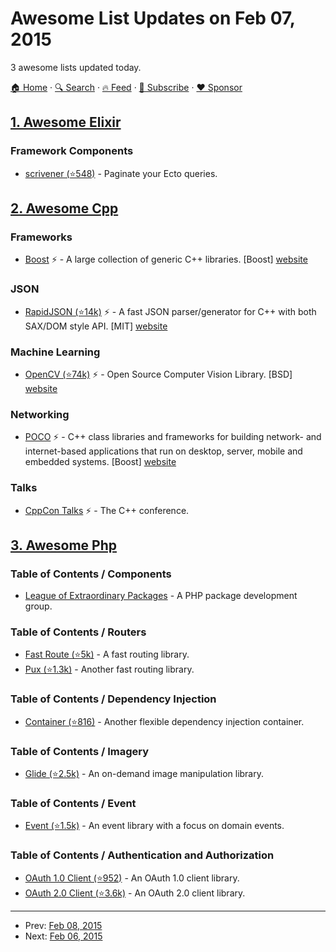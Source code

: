 # Awesome List Updates on Feb 07, 2015

3 awesome lists updated today.

[🏠 Home](/README.md) · [🔍 Search](https://www.trackawesomelist.com/search/) · [🔥 Feed](https://www.trackawesomelist.com/rss.xml) · [📮 Subscribe](https://trackawesomelist.us17.list-manage.com/subscribe?u=d2f0117aa829c83a63ec63c2f&id=36a103854c) · [❤️  Sponsor](https://github.com/sponsors/theowenyoung)



## [1. Awesome Elixir](/content/h4cc/awesome-elixir/README.md)

### Framework Components

*   [scrivener (⭐548)](https://github.com/drewolson/scrivener) - Paginate your Ecto queries.

## [2. Awesome Cpp](/content/fffaraz/awesome-cpp/README.md)

### Frameworks

*   [Boost](https://github.com/boostorg) :zap: - A large collection of generic C++ libraries. \[Boost] [website](https://www.boost.org)

### JSON

*   [RapidJSON (⭐14k)](https://github.com/miloyip/rapidjson) :zap: - A fast JSON parser/generator for C++ with both SAX/DOM style API. \[MIT] [website](https://rapidjson.org)

### Machine Learning

*   [OpenCV (⭐74k)](https://github.com/Itseez/opencv) :zap: - Open Source Computer Vision Library. \[BSD] [website](http://opencv.org/)

### Networking

*   [POCO](https://github.com/pocoproject) :zap: - C++ class libraries and frameworks for building network- and internet-based applications that run on desktop, server, mobile and embedded systems. \[Boost] [website](http://pocoproject.org/)

### Talks

*   [CppCon Talks](https://www.youtube.com/user/CppCon/videos) :zap: - The C++ conference.

## [3. Awesome Php](/content/ziadoz/awesome-php/README.md)

### Table of Contents / Components

*   [League of Extraordinary Packages](https://thephpleague.com/) - A PHP package development group.

### Table of Contents / Routers

*   [Fast Route (⭐5k)](https://github.com/nikic/FastRoute) - A fast routing library.
*   [Pux (⭐1.3k)](https://github.com/c9s/Pux) - Another fast routing library.

### Table of Contents / Dependency Injection

*   [Container (⭐816)](https://github.com/thephpleague/container) - Another flexible dependency injection container.

### Table of Contents / Imagery

*   [Glide (⭐2.5k)](https://github.com/thephpleague/glide) - An on-demand image manipulation library.

### Table of Contents / Event

*   [Event (⭐1.5k)](https://github.com/thephpleague/event) - An event library with a focus on domain events.

### Table of Contents / Authentication and Authorization

*   [OAuth 1.0 Client (⭐952)](https://github.com/thephpleague/oauth1-client) - An OAuth 1.0 client library.
*   [OAuth 2.0 Client (⭐3.6k)](https://github.com/thephpleague/oauth2-client) - An OAuth 2.0 client library.

---

- Prev: [Feb 08, 2015](/content/2015/02/08/README.md)
- Next: [Feb 06, 2015](/content/2015/02/06/README.md)
